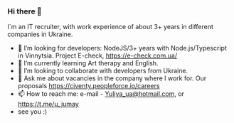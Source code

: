 ### Hi there 👋
I`m an IT recruiter, with work experience of about 3+ years in different companies in Ukraine.
- 🔭 I’m looking for developers: NodeJS/3+ years with Node.js/Typescript in Vinnytsia. Project E-check, https://e-check.com.ua/  
- 🌱 I’m currently learning Art therapy and English.
- 👯 I’m looking to collaborate with developers from Ukraine.
- 💬 Ask me about vacancies in the company where I work for. Our proposals https://civenty.peopleforce.io/careers
- 📫 How to reach me: e-mail - Yuliya_ua@hotmail.com, or https://t.me/u_jumay
- see you :)

